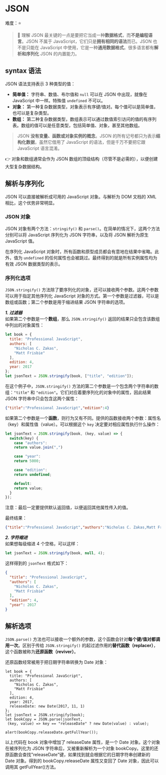 # JSON

难度：⭐️

> 💌 理解 JSON 最关键的一点是要把它当成一种**数据格式**，而**不是编程语言**。JSON 不属于 JavaScript，它们只是**拥有相同的语法**而已。JSON 也不是只能在 JavaScript 中使用，它是一种**通用数据格式**。很多语言都有**解析和序列化** JSON 的内置能力。

## syntax 语法

JSON 语法支持表示 3 种类型的值：

- **简单值：** 字符串、数值、布尔值和 `null` 可以在 JSON 中出现，就像在 JavaScript 中一样。特殊值 `undefined` 不可以。
- **对象：** 第一种复杂数据类型，对象表示有序键/值对。每个值可以是简单值，也可以是复杂类型。
- **数组：** 第二种复杂数据类型，数组表示可以通过数值索引访问的值的有序列表。数组的值可以是任意类型，包括简单值、对象，甚至其他数组。

> JSON **没有变量、函数或对象实例的概念**。JSON 的所有记号都只为表示**结构化数据**，虽然它借用了 JavaScript 的语法，但是千万不要把它跟 JavaScript 语言混淆。

👉 对象和数组通常会作为 JSON 数组的顶级结构（尽管不是必需的），以便创建大型复杂数据结构。

## 解析与序列化

JSON 可以直接被解析成可用的 JavaScript 对象。与解析为 DOM 文档的 XML 相比，这个优势非常明显。

### JSON 对象

JSON 对象有两个方法：`stringify()` 和 `parse()`。在简单的情况下，这两个方法分别可以将 JavaScript 序列化为 JSON 字符串，以及将 JSON 解析为原生 JavaScript 值。

在序列化 JavaScript 对象时，所有函数和原型成员都会有意地在结果中省略。此外，值为 `undefined` 的任何属性也会被跳过。最终得到的就是所有实例属性均为有效 JSON 数据类型的表示。

### 序列化选项

`JSON.stringify()` 方法除了要序列化的对象，还可以接收两个参数。这两个参数可以用于指定其他序列化 JavaScript 对象的方式。第一个参数是过滤器，可以是数组或函数；第二个参数是用于缩进结果 JSON 字符串的选项。

**_1. 过滤器_**<br>
如果第二个参数是一个**数组**，那么 `JSON.stringify()` 返回的结果只会包含该数组中列出的对象属性：

```js
let book = {
  title: "Professional JavaScript",
  authors: [
    "Nicholas C. Zakas",
    "Matt Frisbie"
  ],
  edition: 4,
  year: 2017
};
let jsonText = JSON.stringify(book, ["title", "edition"]);
```

在这个例子中，`JSON.stringify()` 方法的第二个参数是一个包含两个字符串的数组：`"title"` 和 `"edition"`。它们对应着要序列化的对象中的属性，因此结果 JSON 字符串中只会包含这两个属性：

```json
{"title":"Professional JavaScript","edition":4}
```

如果第二个参数是一个**函数**，则行为又有不同。提供的函数接收两个参数：属性名（key）和属性值（value）。可以根据这个 `key` 决定要对相应属性执行什么操作：

```js
let jsonText = JSON.stringify(book, (key, value) => {
  switch(key) {
    case "authors":
    return value.join(",")

    case "year":
    return 5000;

    case "edition":
    return undefined;

    default:
    return value;
  }
});
```

注意：最后一定要提供默认返回值，以便返回其他属性传入的值。

最终结果：

```json
{"title":"Professional JavaScript","authors":"Nicholas C. Zakas,Matt Frisbie","year":5000}
```

**_2. 字符缩进_**<br>
如果想每级缩进 4 个空格，可以这样：

```js
let jsonText = JSON.stringify(book, null, 4);
```

这样得到的 `jsonText` 格式如下：

```json
{
  "title": "Professional JavaScript",
  "authors": [
    "Nicholas C. Zakas",
    "Matt Frisbie"
  ],
  "edition": 4,
  "year": 2017
}
```

## 解析选项

`JSON.parse()` 方法也可以接收一个额外的参数，这个函数会针对**每个键/值对都调用一次**。区别于传给 `JSON.stringify()` 的起过滤作用的**替代函数（replacer）**，这个函数被称为**还原函数（reviver）**。

还原函数经常被用于把日期字符串转换为 Date 对象：

```js{9,12-13}
let book = {
  title: "Professional JavaScript",
  authors: [
    "Nicholas C. Zakas",
    "Matt Frisbie"
  ],
  edition: 4,
  year: 2017,
  releaseDate: new Date(2017, 11, 1)
};
let jsonText = JSON.stringify(book);
let bookCopy = JSON.parse(jsonText,
 (key, value) => key == "releaseDate" ? new Date(value) : value);

alert(bookCopy.releaseDate.getFullYear());
```

以上代码在 book 对象中增加了 releaseDate 属性，是一个 Date 对象。这个对象在被序列化为 JSON 字符串后，又被重新解析为一个对象 bookCopy。这里的还原函数会查找"releaseDate"键，如果找到就会根据它的日期字符串创建新的 Date 对象。得到的 bookCopy.releaseDate 属性又变回了 Date 对象，因此可以调用其 getFullYear()方法。
